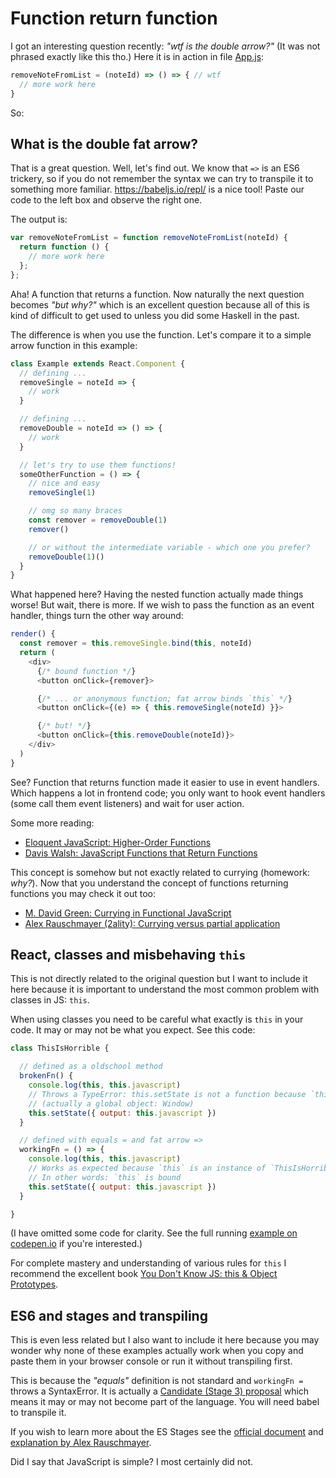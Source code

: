 # Function return function

I got an interesting question recently: _"wtf is the double arrow?"_ (It was not phrased exactly like this tho.) Here it is in action in file [App.js](./idea-journal/solution/src/components/App.js):

```javascript
removeNoteFromList = (noteId) => () => { // wtf
  // more work here
}
```

So:

## What is the double fat arrow?

That is a great question. Well, let's find out. We know that `=>` is an ES6 trickery, so if you do not remember the syntax we can try to transpile it to something more familiar. https://babeljs.io/repl/ is a nice tool! Paste our code to the left box and observe the right one.

The output is:
```javascript
var removeNoteFromList = function removeNoteFromList(noteId) {
  return function () {
    // more work here
  };
};
```

Aha! A function that returns a function. Now naturally the next question becomes _"but why?"_ which is an excellent question because all of this is kind of difficult to get used to unless you did some Haskell in the past.

The difference is when you use the function. Let's compare it to a simple arrow function in this example:

```javascript
class Example extends React.Component {
  // defining ...
  removeSingle = noteId => {
    // work
  }

  // defining ...
  removeDouble = noteId => () => {
    // work
  }

  // let's try to use them functions!
  someOtherFunction = () => {
    // nice and easy
    removeSingle(1)

    // omg so many braces
    const remover = removeDouble(1)
    remover()

    // or without the intermediate variable - which one you prefer?
    removeDouble(1)()
  }
}
```

What happened here? Having the nested function actually made things worse! But wait, there is more. If we wish to pass the function as an event handler, things turn the other way around:

```javascript
render() {
  const remover = this.removeSingle.bind(this, noteId)
  return (
    <div>
      {/* bound function */}
      <button onClick={remover}>

      {/* ... or anonymous function; fat arrow binds `this` */}
      <button onClick={(e) => { this.removeSingle(noteId) }}>

      {/* but! */}
      <button onClick={this.removeDouble(noteId)}>
    </div>
  )
}
```

See? Function that returns function made it easier to use in event handlers. Which happens a lot in frontend code; you only want to hook event handlers (some call them event listeners) and wait for user action.

Some more reading:

- [Eloquent JavaScript: Higher-Order Functions](https://eloquentjavascript.net/05_higher_order.html)
- [Davis Walsh: JavaScript Functions that Return Functions](https://davidwalsh.name/javascript-functions)

This concept is somehow but not exactly related to currying (homework: _why?_). Now that you understand the concept of functions returning functions you may check it out too:

- [M. David Green: Currying in Functional JavaScript](https://www.sitepoint.com/currying-in-functional-javascript/)
- [Alex Rauschmayer (2ality): Currying versus partial application](http://2ality.com/2011/09/currying-vs-part-eval.html)

## React, classes and misbehaving `this`

This is not directly related to the original question but I want to include it here because it is important to understand the most common problem with classes in JS: `this`.

When using classes you need to be careful what exactly is `this` in your code. It may or may not be what you expect. See this code:

```javascript
class ThisIsHorrible {

  // defined as a oldschool method
  brokenFn() {
    console.log(this, this.javascript)
    // Throws a TypeError: this.setState is not a function because `this` is not what you expect.
    // (actually a global object: Window)
    this.setState({ output: this.javascript })
  }

  // defined with equals = and fat arrow =>
  workingFn = () => {
    console.log(this, this.javascript)
    // Works as expected because `this` is an instance of `ThisIsHorrible` Component
    // In other words: `this` is bound
    this.setState({ output: this.javascript })
  }

}
```

(I have omitted some code for clarity. See the full running [example on codepen.io](https://codepen.io/corkscreewe/pen/vpBwaM?editors=0010) if you're interested.)

For complete mastery and understanding of various rules for `this` I recommend the excellent book [You Don't Know JS: this & Object Prototypes](https://github.com/getify/You-Dont-Know-JS/blob/master/this%20%26%20object%20prototypes/README.md).

## ES6 and stages and transpiling

This is even less related but I also want to include it here because you may wonder why none of these examples actually work when you copy and paste them in your browser console or run it without transpiling first.

This is because the _"equals"_ definition is not standard and `workingFn = ` throws a SyntaxError. It is actually a [Candidate (Stage 3) proposal](https://github.com/tc39/proposal-class-fields) which means it may or may not become part of the language. You will need babel to transpile it.

If you wish to learn more about the ES Stages see the [official document](https://github.com/tc39/proposal-class-fields) and [explanation by Alex Rauschmayer](http://2ality.com/2015/11/tc39-process.html).

Did I say that JavaScript is simple? I most certainly did not.
